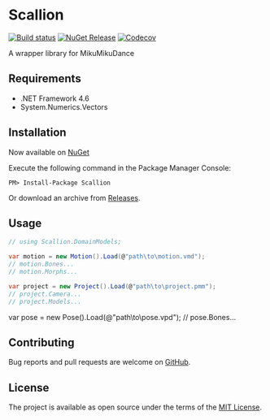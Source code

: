 # Scallion

[![Build status](https://ci.appveyor.com/api/projects/status/lu3jua55lgs0pv05?svg=true)](https://ci.appveyor.com/project/paralleltree/scallion)
[![NuGet Release](https://img.shields.io/nuget/vpre/Scallion.svg)](https://www.nuget.org/packages/Scallion)
[![Codecov](https://img.shields.io/codecov/c/github/paralleltree/Scallion.svg)](https://codecov.io/github/paralleltree/Scallion)

A wrapper library for MikuMikuDance


## Requirements

  * .NET Framework 4.6
  * System.Numerics.Vectors

## Installation

Now available on [NuGet](https://www.nuget.org/packages/Scallion)

Execute the following command in the Package Manager Console:

```
PM> Install-Package Scallion
```

Or download an archive from [Releases](https://github.com/paralleltree/Scallion/releases).

## Usage

```csharp
// using Scallion.DomainModels;

var motion = new Motion().Load(@"path\to\motion.vmd");
// motion.Bones...
// motion.Morphs...

var project = new Project().Load(@"path\to\project.pmm");
// project.Camera...
// project.Models...
```

var pose = new Pose().Load(@"path\to\pose.vpd");
// pose.Bones...

## Contributing

Bug reports and pull requests are welcome on [GitHub](https://github.com/paralleltree/Scallion).

## License

The project is available as open source under the terms of the [MIT License](http://opensource.org/licenses/MIT).
